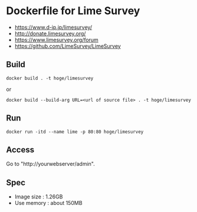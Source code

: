 # Dockerfile for Lime Survey
* https://www.d-ip.jp/limesurvey/
* http://donate.limesurvey.org/
* https://www.limesurvey.org/forum
* https://github.com/LimeSurvey/LimeSurvey


## Build
```
docker build . -t hoge/limesurvey
```

or

```
docker build --build-arg URL=<url of source file> . -t hoge/limesurvey
```


## Run

```
docker run -itd --name lime -p 80:80 hoge/limesurvey
```

## Access 

Go to "http://yourwebserver/admin".


## Spec

* Image size : 1.26GB
* Use memory : about 150MB 
